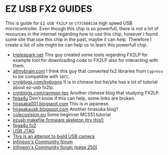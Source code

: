 # EZ USB FX2 GUIDES #
This is guide for `EZ-USB FX2LP` or `CY7C68013A` high speed USB microcontroller. Even though this chip is so powerfull, there is not a lot of resources in the internet regarding how to use this chip, however i found some site that use this chip in the past, maybe it can help. Therefore I create a list of site might be can help us to learn this powerfull chip.

* [triplespark.net](http://www.triplespark.net/elec/periph/USB-FX2/) This guy created some tools regarding FX2LP for example tool for downloading code to FX2LP also for interacting with them.
* [allmybrain.com](https://allmybrain.com/tag/fx2/) I think this guy that converted fx2 libraries from `Cypress` to be compatible with `SDCC`.
* [cnnblogs.com/kybyano](https://www.cnblogs.com/kybyano/category/1136075.html) It is in chinese but he/she has a lot of tutorial about ez-usb fx2lp.
* [cnnblogs.com/raymon-tec](https://www.cnblogs.com/raymon-tec/category/766523.html) Another chinese blog that studying FX2LP.
* [fpga4u](https://fpga4u.epfl.ch/wiki/FX2.html) Don't know if this can help, some links are broken.
* [hirasaka001.blogspot.com](https://hirasaka001.blogspot.com/search/label/EZ-USB) This is in japanese.
* [hirasakausb.blogspot.com](https://hirasakausb.blogspot.com/2019/03/ez-usb-fx2lp-index.html) Another hirasuka blog?
* [colecovision.eu](http://www.colecovision.eu/mcs51/CY7C68013A%20EZ-USB%20FX2LP%20USB2.0%20Development%20Board%20LED.shtml) Some beginner MCS51 tutorial
* [ezusb makefile firmware skeleton (try this!)](https://github.com/hansiglaser/ezusb-firmware)
* [fpga4u fx2](https://fpga4u.epfl.ch/wiki/FX2.html)
* [USB JTAG](https://ixo-jtag.sourceforge.net/)
* [This is an attempt to build USB camera](https://hoyoung2.blogspot.com/2011/07/experimental-usb-camera.html)
* [Infineon's Community forum](https://community.infineon.com/t5/USB-low-full-high-speed/bd-p/USBLowFullHighSpeedPeripherals)
* [Infineon's Community forum (page 250)](https://community.infineon.com/t5/USB-low-full-high-speed/bd-p/USBLowFullHighSpeedPeripherals/page/250)
